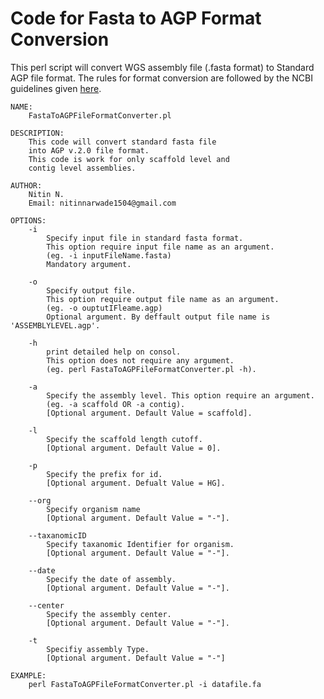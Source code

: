 # Code for Fasta to AGP Format Conversion


This perl script will convert WGS assembly file (.fasta format) to Standard AGP file format. The rules for format conversion are followed by the NCBI guidelines given <a href="https://www.ncbi.nlm.nih.gov/projects/genome/assembly/agp/AGP_Specification_1_1.pdf">here</a>.

	NAME:
		FastaToAGPFileFormatConverter.pl

	DESCRIPTION:
		This code will convert standard fasta file
		into AGP v.2.0 file format.
		This code is work for only scaffold level and
		contig level assemblies.
		 
	AUTHOR:
		Nitin N.
		Email: nitinnarwade1504@gmail.com
	
	OPTIONS:
		-i
			Specify input file in standard fasta format.
			This option require input file name as an argument.
			(eg. -i inputFileName.fasta)
			Mandatory argument.
		
		-o
			Specify output file. 
			This option require output file name as an argument.
			(eg. -o ouptutIFleame.agp)
			Optional argument. By deffault output file name is 'ASSEMBLYLEVEL.agp'.
			
		-h
			print detailed help on consol.
			This option does not require any argument.
			(eg. perl FastaToAGPFileFormatConverter.pl -h).
			
		-a
			Specify the assembly level. This option require an argument.
			(eg. -a scaffold OR -a contig).
			[Optional argument. Default Value = scaffold].
			
		-l
			Specify the scaffold length cutoff.
			[Optional argument. Default Value = 0].
			
		-p
			Specify the prefix for id.
			[Optional argument. Defualt Value = HG].
			
		--org
			Specify organism name
			[Optional argument. Default Value = "-"].
		
		--taxanomicID
			Specify taxanomic Identifier for organism.
			[Optional argument. Default Value = "-"].
			
		--date
			Specify the date of assembly.
			[Optional argument. Default Value = "-"].
			
		--center
			Specify the assembly center.
			[Optional argument. Default Value = "-"].
		
		-t
			Specifiy assembly Type.
			[Optional argument. Default Value = "-"]
		
	EXAMPLE:
		perl FastaToAGPFileFormatConverter.pl -i datafile.fa
